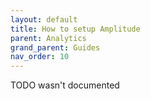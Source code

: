 ```yaml
---
layout: default
title: How to setup Amplitude
parent: Analytics
grand_parent: Guides
nav_order: 10
---
```


TODO wasn't documented

